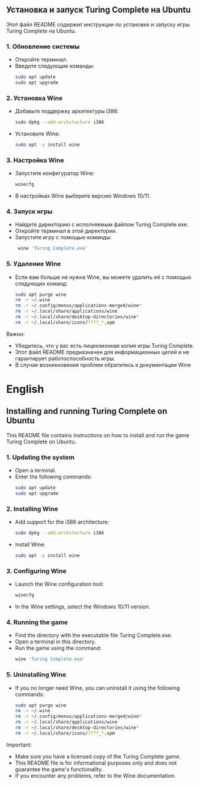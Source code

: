 ##  Установка и запуск Turing Complete на Ubuntu

Этот файл README содержит инструкции по установке и запуску игры Turing Complete на Ubuntu.

### 1. Обновление системы
* Откройте терминал.
* Введите следующие команды:
    ```bash
    sudo apt update
    sudo apt upgrade
    ```

### 2. Установка Wine
* Добавьте поддержку архитектуры i386:
    ```bash
    sudo dpkg --add-architecture i386
    ```
* Установите Wine:
    ```bash
    sudo apt -y install wine
    ```

### 3. Настройка Wine
* Запустите конфигуратор Wine:
    ```bash
    winecfg
    ```
* В настройках Wine выберите версию Windows 10/11.

### 4. Запуск игры
* Найдите директорию с исполняемым файлом Turing Complete.exe.
* Откройте терминал в этой директории.
* Запустите игру с помощью команды:
   ```bash
    wine 'Turing Complete.exe'
   ```

### 5. Удаление Wine
* Если вам больше не нужна Wine, вы можете удалить её с помощью следующих команд:
    ```bash
    sudo apt purge wine
    rm -r ~/.wine
    rm -r ~/.config/menus/applications-merged/wine*
    rm -r ~/.local/share/applications/wine
    rm -r ~/.local/share/desktop-directories/wine*
    rm -r ~/.local/share/icons/????_*.xpm
    ```

Важно:
* Убедитесь, что у вас есть лицензионная копия игры Turing Complete.
* Этот файл README предназначен для информационных целей и не гарантирует работоспособность игры. 
* В случае возникновения проблем обратитесь к документации Wine

# English

## Installing and running Turing Complete on Ubuntu

This README file contains instructions on how to install and run the game Turing Complete on Ubuntu.

### 1. Updating the system
* Open a terminal.
* Enter the following commands:
    ```bash
    sudo apt update
    sudo apt upgrade
    ```

### 2. Installing Wine
* Add support for the i386 architecture:
    ```bash
    sudo dpkg --add-architecture i386
    ```
* Install Wine:
    ```bash
    sudo apt -y install wine
    ```
### 3. Configuring Wine
* Launch the Wine configuration tool:
    ```bash
    winecfg
    ```
* In the Wine settings, select the Windows 10/11 version.

### 4. Running the game
* Find the directory with the executable file Turing Complete.exe.
* Open a terminal in this directory.
* Run the game using the command:
    ```bash
    wine 'Turing Complete.exe'
    ```

### 5. Uninstalling Wine
* If you no longer need Wine, you can uninstall it using the following commands:
    ```bash
    sudo apt purge wine
    rm -r ~/.wine
    rm -r ~/.config/menus/applications-merged/wine*
    rm -r ~/.local/share/applications/wine
    rm -r ~/.local/share/desktop-directories/wine*
    rm -r ~/.local/share/icons/????_*.xpm
    ```

Important:
* Make sure you have a licensed copy of the Turing Complete game.
* This README file is for informational purposes only and does not guarantee the game's functionality. 
* If you encounter any problems, refer to the Wine documentation.
